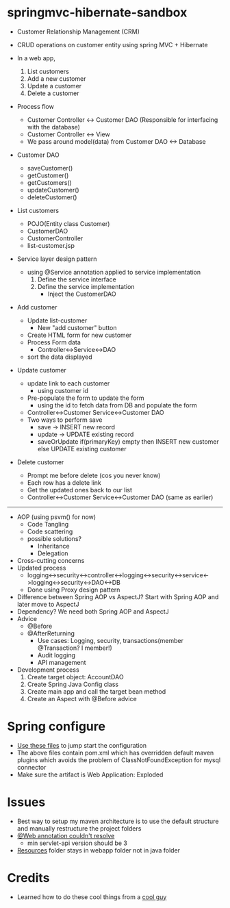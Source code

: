 # springmvc-hibernate-sandbox
* Customer Relationship Management (CRM)
* CRUD operations on customer entity using spring MVC + Hibernate

* In a web app, 
    1. List customers
    2. Add a new customer
    3. Update a customer
    4. Delete a customer
* Process flow
    * Customer Controller <-> Customer DAO (Responsible for interfacing with the database)
    * Customer Controller <-> View
    * We pass around model(data) from Customer DAO <-> Database
* Customer DAO
    * saveCustomer()
    * getCustomer()
    * getCustomers()
    * updateCustomer()
    * deleteCustomer()
* List customers
    * POJO(Entity class Customer)
    * CustomerDAO
    * CustomerController
    * list-customer.jsp
* Service layer design pattern
    * using @Service annotation applied to service implementation
        1. Define the service interface
        2. Define the service implementation
            * Inject the CustomerDAO
* Add customer
    * Update list-customer
        * New "add customer" button
    * Create HTML form for new customer
    * Process Form data
        * Controller<->Service<->DAO
    * sort the data displayed
* Update customer
    * update link to each customer
        * using customer id
    * Pre-populate the form to update the form
        * using the id to fetch data from DB and populate the form
    * Controller<->Customer Service<->Customer DAO
    * Two ways to perform save
        * save -> INSERT new record
        * update -> UPDATE existing record
        * saveOrUpdate if(primaryKey) empty then INSERT new customer else UPDATE existing customer
* Delete customer
    * Prompt me before delete (cos you never know)
    * Each row has a delete link
    * Get the updated ones back to our list
    * Controller<->Customer Service<->Customer DAO (same as earlier)
***
* AOP (using psvm() for now)
    * Code Tangling
    * Code scattering
    * possible solutions?
        * Inheritance
        * Delegation
* Cross-cutting concerns
* Updated process
    * logging<->security<->controller<->logging<->security<->service<->logging<->security<->DAO<->DB
    * Done using Proxy design pattern
* Difference between Spring AOP vs AspectJ? Start with Spring AOP and later move to AspectJ
* Dependency? We need both Spring AOP and AspectJ
* Advice 
    * @Before
    * @AfterReturning
        * Use cases: Logging, security, transactions(member @Transaction? I member!)
        * Audit logging
        * API management
* Development process
    1. Create target object: AccountDAO
    2. Create Spring Java Config class
    3. Create main app and call the target bean method
    4. Create an Aspect with @Before advice
# Spring configure
* [Use these files](https://github.com/ranjithkumarravikumar52/springmvc-starter-files) to jump start the configuration
* The above files contain pom.xml which has overridden default maven plugins which avoids the problem of ClassNotFoundException for mysql connector
* Make sure the artifact is Web Application: Exploded

# Issues
* Best way to setup my maven architecture is to use the default structure and manually restructure the project folders
* [@Web annotation couldn't resolve](https://stackoverflow.com/questions/26089902/webservlet-annotation-doesnt-work-with-tomcat-8)
    * min servlet-api version should be 3
* [Resources](https://stackoverflow.com/questions/19748980/spring-mvc-css-and-javascript-is-not-working-properly) folder stays in webapp folder not in java folder

# Credits
* Learned how to do these cool things from a [cool guy](https://www.udemy.com/user/chaddarby2/)
